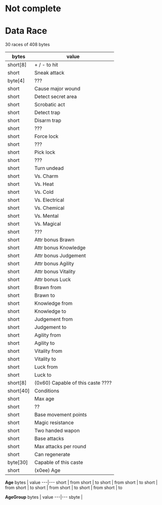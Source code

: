 
# Not complete

# Data Race
30 races of 408 bytes

bytes | value
---|---
short[8] | + / - to hit
short | Sneak attack
byte[4] | ???
short | Cause major wound
short | Detect secret area
short | Scrobatic act
short | Detect trap
short | Disarm trap
short | ???
short | Force lock
short | ???
short | Pick lock
short | ???
short | Turn undead
short | Vs. Charm
short | Vs. Heat
short | Vs. Cold
short | Vs. Electrical
short | Vs. Chemical
short | Vs. Mental
short | Vs. Magical
short | ???
short | Attr bonus Brawn
short | Attr bonus Knowledge
short | Attr bonus Judgement
short | Attr bonus Agility
short | Attr bonus Vitality
short | Attr bonus Luck
short | Brawn from
short | Brawn to
short | Knowledge from
short | Knowledge to
short | Judgement from
short | Judgement to
short | Agility from
short | Agility to
short | Vitality from
short | Vitality to
short | Luck from
short | Luck to
short[8] | (0x60) Capable of this caste ????
short[40] | Conditions
short | Max age
short | ??
short | Base movement points
short | Magic resistance
short | Two handed wapon
short | Base attacks
short | Max attacks per round
short | Can regenerate
byte[30] | Capable of this caste
short | (x0ee) Age

**Age**
bytes | value
---|---
short | from
short | to
short | from
short | to
short | from
short | to
short | from
short | to
short | from
short | to

**AgeGroup**
bytes | value
---|---
sbyte | 


